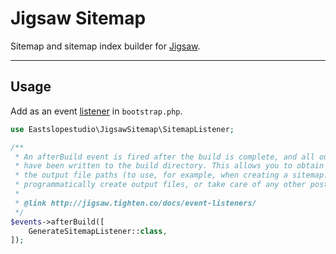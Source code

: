 # Jigsaw Sitemap

Sitemap and sitemap index builder for [Jigsaw](https://jigsaw.tighten.co).

---

## Usage

Add as an event [listener](https://jigsaw.tighten.co/docs/event-listeners) in `bootstrap.php`.

```php
use Eastslopestudio\JigsawSitemap\SitemapListener;

/**
 * An afterBuild event is fired after the build is complete, and all output files
 * have been written to the build directory. This allows you to obtain a list of
 * the output file paths (to use, for example, when creating a sitemap.xml file),
 * programmatically create output files, or take care of any other post-processing tasks.
 *
 * @link http://jigsaw.tighten.co/docs/event-listeners/
 */
$events->afterBuild([
    GenerateSitemapListener::class,
]);
```
